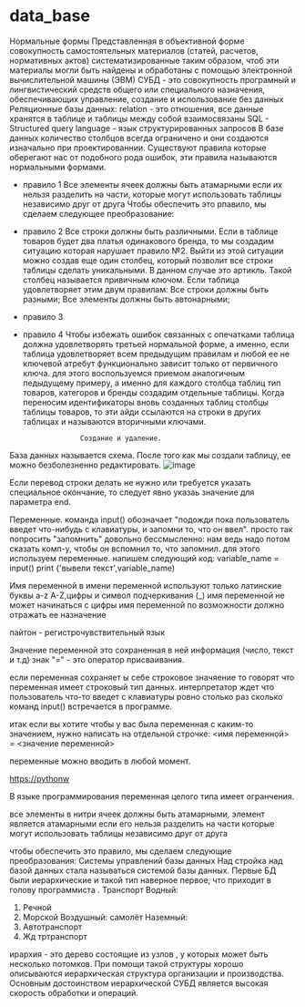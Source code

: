 # data_base
Нормальные формы
Представленная в объективной форме совокупность самостоятельных материалов (статей, расчетов, нормативных актов) систематизированные таким образом, чтоб эти материалы могли быть найдены и обработаны с помощью электронной вычислительной машины (ЭВМ)
СУБД - это совокупность програмный и лингвистический средств общего или специального назначения, обеспечивающих управление, создание и использование без данных
Реляционные базы данных: relation - это отношения, все данные хранятся в таблице и таблицы между собой взаимосвязаны
SQL - Structured query language - язык структурированных запросов
В базе данных количество столбцов всегда ограничено и они создаются изначально при проектированнии.
Существуют правила которые оберегают нас от подобного рода ошибок, эти правила называются нормальными формами.

- правило 1
Все элементы ячеек должны быть атамарными если их нельзя разделить на части, которые могут использовать таблицы независимо друг от друга
Чтобы обеспечить это рпавило, мы сделаем следующее преобразование:

- правило 2
Все строки должны быть различными. Если в таблице товаров будет два платья одинакового бренда, то мы создадим ситуацию которая нарушает правило №2. Выйти из этой ситуации можно создав еще один столбец, который позволит все строки таблицы сделать уникальными. В данном случае это артикль. Такой столбец называется привичным ключом.
Если таблица удовлетворяет этим двум правилам:
Все строки должны быть разными; Все элементы должны быть автонарными; 

- правило 3

- правило 4
Чтобы избежать ошибок связанных с опечатками таблица должна удовлетворять третьей нормальной форме, а именно, если таблица удовлетворяет всем предыдущим правилам и любой ее не ключевой атребут функционально зависит только от первичного ключа. для этого воспользуемся приемом аналогичным педыдущему примеру, а именно для каждого столбца таблиц тип товаров, категоров и бренды создадим отдельные таблицы.
Когда переносим идентификаторы вновь созданных таблиц столбцы таблицы товаров, то эти айди ссылаются на строки в других таблицах и называются вторичными ключами.

                    Создание и удаление.
База данных называется схема.
После того как мы создали таблицу, ее можно безболезненно редактировать.
![image](https://user-images.githubusercontent.com/112850458/189099948-1cef2d6f-4ca8-4128-aa95-5b21cf2c84fa.png)

Если перевод строки делать не нужно или требуется указать специальное окончание, то следует явно указаь значение для параметра end.

Переменные.
команда input() обозначает "подожди пока пользователь введет что-нибудь с клавиатуры, и запомни то, что он ввел". просто так попросить "запомнить" довольно бессмысленно: нам ведь надо потом сказать комп-у, чтобы он вспомнил то, что запомнил. для этого используем переменные. напишем следующий код:
variable_name = input()
print {'вывели текст',variable_name)

Имя переменной
в имени переменной используют только латинские буквы a-z A-Z,цифры и символ подчеркивания (_)
имя переменной не может начинаться с цифры
имя переменной по возможности должно отражать ее назначение

пайтон - регистрочувствительный язык

Значение переменной
это сохраненная в ней информация (число, текст и т.д)
знак "=" - это оператор присваивания.

если переменная сохраняет ы себе строковое значяение то говорят что переменная имеет строковый тип данных. интерпретатор ждет что пользователь что-то введет с клавиатуры ровно столько раз сколько команд input() встречается в программе.

итак если вы хотите чтобы у вас была переменная с каким-то значением, нужно написать на отдельной строчке:
<имя переменной> = <значение переменной>

переменные можно вводить в любой момент.


[https://pythonw](https://pythonworld.ru/osnovy/pep-8-rukovodstvo-po-napisaniyu-koda-na-python.html)

В языке программирования переменная целого типа имеет огранчения.

 все элементы в нитри ячеек должны быть атамарными, элемент является атамарными если его нельзя разделить на части которые могут использовать таблицы независимо друг от друга 

 чтобы обеспечить это правило, мы сделаем следующие преобразования:
   Системы управлений базы данных
Над стройка над базой данных стала называться системой базы данных. 
Первые БД были иерархические и такой тип  наверное первое, что приходит в голову программиста . 
Транспорт
Водный:
1. Речной
2. Морской
Воздушный: самолëт
Наземный:
1. Автотранспорт 
2. Жд тртранспорт 

ирархия - это дерево состоящие из узлов , у которых может быть несколько потомков. При помощи такой структуры хорошо описываются иерархическая структура организации и производства. 
Основным достоинством иерархической СУБД является высокая скорость обработки и операций. 

